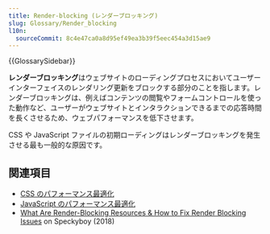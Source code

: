 ```yaml
---
title: Render-blocking (レンダーブロッキング)
slug: Glossary/Render_blocking
l10n:
  sourceCommit: 8c4e47ca0a8d95ef49ea3b39f5eec454a3d15ae9
---
```


{{GlossarySidebar}}

**レンダーブロッキング**はウェブサイトのローディングプロセスにおいてユーザーインターフェイスのレンダリング更新をブロックする部分のことを指します。レンダーブロッキングは、例えばコンテンツの閲覧やフォームコントロールを使った動作など、ユーザーがウェブサイトとインタラクションできるまでの応答時間を長くさせるため、ウェブパフォーマンスを低下させます。

CSS や JavaScript ファイルの初期ローディングはレンダーブロッキングを発生させる最も一般的な原因です。

## 関連項目

- [CSS のパフォーマンス最適化](/ja/docs/Learn/Performance/CSS)
- [JavaScript のパフォーマンス最適化](/ja/docs/Learn/Performance/JavaScript)
- [What Are Render-Blocking Resources & How to Fix Render Blocking Issues](https://speckyboy.com/render-blocking/) on Speckyboy (2018)
